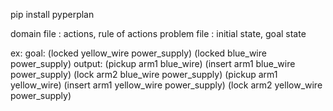 pip install pyperplan

domain file : actions, rule of actions
problem file : initial state, goal state

ex:
goal:
(locked yellow_wire power_supply) (locked blue_wire power_supply)
output:
(pickup arm1 blue_wire)
(insert arm1 blue_wire power_supply)
(lock arm2 blue_wire power_supply)
(pickup arm1 yellow_wire)
(insert arm1 yellow_wire power_supply)
(lock arm2 yellow_wire power_supply)
